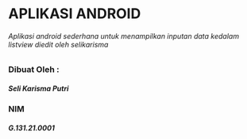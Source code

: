 # APLIKASI ANDROID
###### Aplikasi android sederhana untuk menampilkan inputan data kedalam listview diedit oleh selikarisma

### Dibuat Oleh :
##### Seli Karisma Putri
### NIM
##### G.131.21.0001
